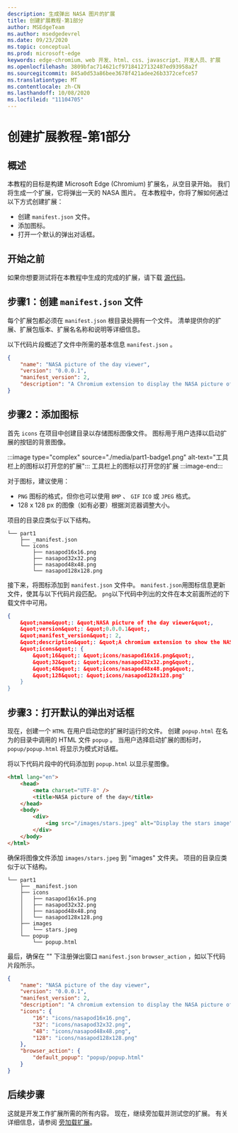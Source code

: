 ```yaml
---
description: 生成弹出 NASA 图片的扩展
title: 创建扩展教程-第1部分
author: MSEdgeTeam
ms.author: msedgedevrel
ms.date: 09/23/2020
ms.topic: conceptual
ms.prod: microsoft-edge
keywords: edge-chromium、web 开发、html、css、javascript、开发人员、扩展
ms.openlocfilehash: 3809bfac714621cf97184127132487ed93958a2f
ms.sourcegitcommit: 845a0d53a86bee3678f421adee26b3372cefce57
ms.translationtype: MT
ms.contentlocale: zh-CN
ms.lasthandoff: 10/08/2020
ms.locfileid: "11104705"
---
```

# 创建扩展教程-第1部分  

## 概述  

本教程的目标是构建 Microsoft Edge (Chromium) 扩展名，从空目录开始。 我们将生成一个扩展，它将弹出一天的 NASA 图片。 在本教程中，你将了解如何通过以下方式创建扩展：

*   创建 `manifest.json` 文件。  
*   添加图标。  
*   打开一个默认的弹出对话框。  

## 开始之前

如果你想要测试将在本教程中生成的完成的扩展，请下载 [源代码][ArchiveExtensionGettingStartedPart1]。  

## 步骤1：创建 `manifest.json` 文件

每个扩展包都必须在 `manifest.json` 根目录处拥有一个文件。  清单提供你的扩展、扩展包版本、扩展名名称和说明等详细信息。  

以下代码片段概述了文件中所需的基本信息 `manifest.json` 。  

```json
{
    "name": "NASA picture of the day viewer",
    "version": "0.0.0.1",
    "manifest_version": 2,
    "description": "A Chromium extension to display the NASA picture of the day."
}
```  

## 步骤2：添加图标  

首先 `icons` 在项目中创建目录以存储图标图像文件。  图标用于用户选择以启动扩展的按钮的背景图像。  

:::image type="complex" source="./media/part1-badge1.png" alt-text="工具栏上的图标以打开您的扩展&quot;:::
   工具栏上的图标以打开您的扩展
:::image-end:::

对于图标，建议使用： 
*   `PNG` 图标的格式，但你也可以使用 `BMP` 、 `GIF` `ICO` 或 `JPEG` 格式。  
*   128 x 128 px 的图像（如有必要）根据浏览器调整大小。  

项目的目录应类似于以下结构。   

```shell
└── part1
    ├── _manifest.json
    └── icons
        ├── nasapod16x16.png
        ├── nasapod32x32.png
        ├── nasapod48x48.png
        └── nasapod128x128.png
```  

接下来，将图标添加到 `manifest.json` 文件中。 `manifest.json`用图标信息更新文件，使其与以下代码片段匹配。 `png`以下代码中列出的文件在本文前面所述的下载文件中可用。  

```json
{
    &quot;name&quot;: &quot;NASA picture of the day viewer&quot;,
    &quot;version&quot;: &quot;0.0.0.1&quot;,
    &quot;manifest_version&quot;: 2,
    &quot;description&quot;: &quot;A chromium extension to show the NASA picture of the day.&quot;,
    &quot;icons&quot;: {
        &quot;16&quot;: &quot;icons/nasapod16x16.png&quot;,
        &quot;32&quot;: &quot;icons/nasapod32x32.png&quot;,
        &quot;48&quot;: &quot;icons/nasapod48x48.png&quot;,
        &quot;128&quot;: &quot;icons/nasapod128x128.png"
    }
}
```  

## 步骤3：打开默认的弹出对话框  

现在，创建一个 `HTML` 在用户启动您的扩展时运行的文件。  创建 `popup.html` 在名为的目录中调用的 HTML 文件 `popup` 。  当用户选择启动扩展的图标时， `popup/popup.html` 将显示为模式对话框。  

将以下代码片段中的代码添加到 `popup.html` 以显示星图像。  

```html
<html lang="en">
    <head>
        <meta charset="UTF-8" />
        <title>NASA picture of the day</title>
    </head>
    <body>
        <div>
            <img src="/images/stars.jpeg" alt="Display the stars image" />
        </div>
    </body>
</html>
```  

确保将图像文件添加 `images/stars.jpeg` 到 "images" 文件夹。  项目的目录应类似于以下结构。   

```shell
└── part1
    ├── _manifest.json
    ├── icons
    │   ├── nasapod16x16.png
    │   ├── nasapod32x32.png
    │   ├── nasapod48x48.png
    │   └── nasapod128x128.png
    ├── images
    │   └── stars.jpeg
    └── popup
        └── popup.html
```  

最后，确保在 "" 下注册弹出窗口 `manifest.json` `browser_action` ，如以下代码片段所示。  

```json
{
    "name": "NASA picture of the day viewer",
    "version": "0.0.0.1",
    "manifest_version": 2,
    "description": "A chromium extension to display the NASA picture of the day.",
    "icons": {
        "16": "icons/nasapod16x16.png",
        "32": "icons/nasapod32x32.png",
        "48": "icons/nasapod48x48.png",
        "128": "icons/nasapod128x128.png"
    },
    "browser_action": {
        "default_popup": "popup/popup.html"
    }
}
```  

## 后续步骤
这就是开发工作扩展所需的所有内容。 现在，继续旁加载并测试您的扩展。 有关详细信息，请参阅 [旁加载扩展][TestExtensionSideload]。  


<!-- image links -->  

<!--[ImagePart1Heirarchy]: ./media/part1-heirarchy.png "Directory Structure"  -->  
<!--[ImagePart1Badge1]: ./media/part1-badge1.png "Toolbar Badge Icon"  -->  
<!--[ImagePart1Heirarchy1]: ./media/part1-heirarchy1.png "Directory Structure for Extension"  -->  
<!--[ImagePart1Threedots]: ./media/part1-threedots.png "Choose Extensions"  -->  
<!--[ImagePart1DevelopermodeToggle]: ./media/part1-developermode-toggle.png "Enable Developer Mode"  -->  
<!--[ImagePart1InstalledExtension]: ./media/part1-installed-extension.png "Installed Extensions"  -->  

<!-- links -->  

[ArchiveExtensionGettingStartedPart1]: https://github.com/MicrosoftEdge/MicrosoftEdge-Extensions-Demos/tree/master/extension-getting-started-part1/part1 "已完成扩展程序包源 |Microsoft 文档"

[TestExtensionSideload]: ./extension-sideloading.md "测试您的扩展 (旁加载) |Microsoft 文档"
